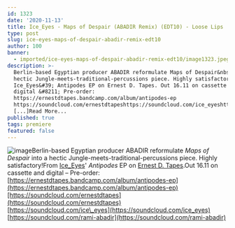 ```yaml
---
id: 1323
date: '2020-11-13'
title: Ice_Eyes - Maps of Despair (ABADIR Remix) (EDT10) - Loose Lips
type: post
slug: ice-eyes-maps-of-despair-abadir-remix-edt10
author: 100
banner:
  - imported/ice-eyes-maps-of-despair-abadir-remix-edt10/image1323.jpeg
description: >-
  Berlin-based Egyptian producer ABADIR reformulate Maps of Despair&nbsp;into a
  hectic Jungle-meets-traditional-percussions piece. Highly satisfactory! From
  Ice_Eyes&#39; Antipodes EP on Ernest D. Tapes. Out 16.11 on cassette and
  digital &#8211; Pre-order:
  https://ernestdtapes.bandcamp.com/album/antipodes-ep
  https://soundcloud.com/ernestdtapeshttps://soundcloud.com/ice_eyeshttps://soundcloud.com/rami-abadir
  [...]Read More...
published: true
tags: premiere
featured: false
---
```

![image](../imported/ice-eyes-maps-of-despair-abadir-remix-edt10/image1323.jpeg)Berlin-based Egyptian producer ABADIR reformulate _Maps of Despair_ into a hectic Jungle-meets-traditional-percussions piece. Highly satisfactory!From [Ice\_Eyes](https://www.discogs.com/artist/3197874-Ice_eyes)' _Antipodes_ EP on [Ernest D. Tapes](https://ernestdtapes.bandcamp.com/).Out 16.11 on cassette and digital – Pre-order: [https://ernestdtapes.bandcamp.com/album/antipodes-ep](https://ernestdtapes.bandcamp.com/album/antipodes-ep)[https://soundcloud.com/ernestdtapes](https://soundcloud.com/ernestdtapes)  
[https://soundcloud.com/ice\_eyes](https://soundcloud.com/ice_eyes)  
[https://soundcloud.com/rami-abadir](https://soundcloud.com/rami-abadir)